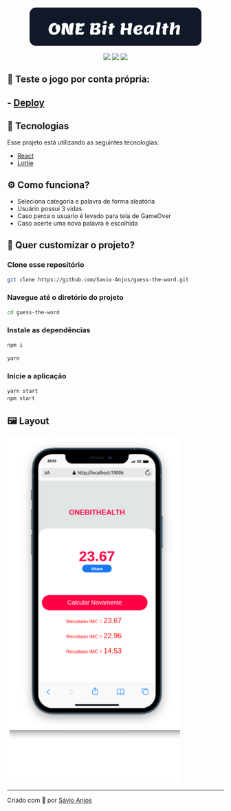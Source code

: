 <p align='center'><img width='400' src="./.github/logo.svg"/></p>

 <p align='center'>

<img src="https://img.shields.io/github/languages/count/Savio-Anjos/One-Bit-Health?color=3B82F6">
<img src="https://img.shields.io/github/repo-size/Savio-Anjos/One-Bit-Health?color=3B82F6">
<img src="https://img.shields.io/github/last-commit/Savio-Anjos/One-Bit-Health?color=3B82F6"> 
</p>

## 🚀 Teste o jogo por conta própria:

## - [Deploy](https://guess-the-word-nine.vercel.app/)

## 🚀 Tecnologias

Esse projeto está utilizando as seguintes tecnologias:

- [React](https://pt-br.reactjs.org/)
- [Lottie](https://lottiefiles.com/)

## ⚙️ Como funciona?

- Seleciona categoria e palavra de forma aleatória
- Usuário possui 3 vidas
- Caso perca o usuario é levado para tela de GameOver
- Caso acerte uma nova palavra é escolhida

## 🎲 Quer customizar o projeto?

### Clone esse repositório

```bash
git clone https://github.com/Savio-Anjos/guess-the-word.git

```

### Navegue até o diretório do projeto

```bash
cd guess-the-word
```

### Instale as dependências

```bash
npm i
```

```bash
yarn
```

### Inicie a aplicação

```bash
yarn start
npm start
```

## 🖼️ Layout

<img src=".github/layout.png" />

---

<p>Criado com 💙 por <a href='https://github.com/Savio-Anjos/' target='_blank'>Sávio Anjos</a></p>
